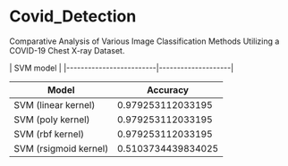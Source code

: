 # Covid_Detection
Comparative Analysis of Various Image Classification Methods Utilizing a COVID-19 Chest X-ray Dataset.


|                    SVM model                 |
|-------------------------|--------------------|

| Model                   |           Accuracy |    
|-------------------------|--------------------|
| SVM (linear kernel)     | 0.979253112033195  |
| SVM (poly kernel)       | 0.979253112033195  | 
| SVM (rbf kernel)        | 0.979253112033195  |
| SVM (rsigmoid kernel)   | 0.5103734439834025 |



